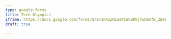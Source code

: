 ```yaml
---
type: google-forms
title: Tech Olympics
iframe: https://docs.google.com/forms/d/e/1FAIpQLSePIGQZ8VjtwUbmfB_ZEKEVZUtiNynPqrsZBKl10dm1nY99OA/viewform?usp=sf_link
draft: true

---
```

